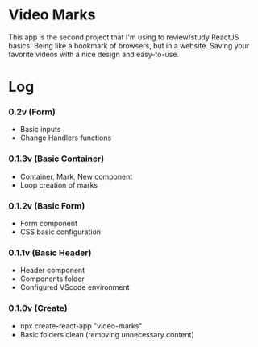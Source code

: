 # Video Marks

This app is the second project that I'm using to review/study ReactJS basics.
Being like a bookmark of browsers, but in a website. Saving your favorite videos with a nice design and easy-to-use.

# Log

### 0.2v (Form)
- Basic inputs
- Change Handlers functions

### 0.1.3v (Basic Container)
- Container, Mark, New component
- Loop creation of marks

### 0.1.2v (Basic Form)
- Form component
- CSS basic configuration

### 0.1.1v (Basic Header)
- Header component
- Components folder
- Configured VScode environment

### 0.1.0v (Create)
- npx create-react-app "video-marks"
- Basic folders clean (removing unnecessary content)
